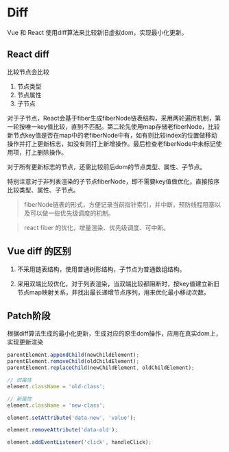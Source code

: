 # Diff
Vue 和 React 使用diff算法来比较新旧虚拟dom，实现最小化更新。

## React diff
比较节点会比较

1. 节点类型
2. 节点属性
3. 子节点

对于子节点，React会基于fiber生成fiberNode链表结构，采用两轮遍历机制，第一轮按唯一key值比较，直到不匹配。第二轮先使用map存储老fiberNode，比较新节点key值是否在map中的老fiberNode中有，如有则比较index的位置做移动操作并打上更新标志，如没有则打上新增操作。最后检查老fiberNode中未标记使用项，打上删除操作。

对于所有更新标志的节点，还需比较前后dom的节点类型、属性、子节点。

特别注意对于非列表渲染的子节点fiberNode，即不需要key值做优化，直接按序比较类型、属性、子节点。

> fiberNode链表的形式，方便记录当前指针索引，并中断，预防线程阻塞以及可以做一些优先级调度的机制。

> react fiber 的优化，增量渲染、优先级调度、可中断。

## Vue diff 的区别
1. 不采用链表结构，使用普通树形结构，子节点为普通数组结构。

2. 采用双端比较优化，对于列表渲染，当双端比较都阻断时，按key值建立新旧节点map映射关系，并找出最长递增节点序列，用来优化最小移动次数。

## Patch阶段
根据diff算法生成的最小化更新，生成对应的原生dom操作，应用在真实dom上，实现更新渲染

```javascript
parentElement.appendChild(newChildElement);
parentElement.removeChild(oldChildElement);
parentElement.replaceChild(newChildElement, oldChildElement);

// 旧属性
element.className = 'old-class';

// 新属性
element.className = 'new-class';

element.setAttribute('data-new', 'value');

element.removeAttribute('data-old');

element.addEventListener('click', handleClick);
```